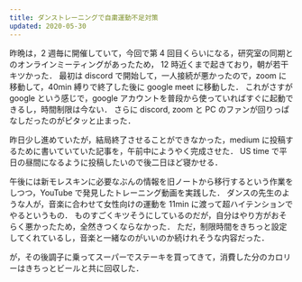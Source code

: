 ```yaml
---
title: ダンストレーニングで自粛運動不足対策
updated: 2020-05-30
---
```


昨晩は，2 週毎に開催していて，今回で第 4 回目くらいになる，研究室の同期とのオンラインミーティングがあったため，
12 時近くまで起きており，朝が若干キツかった．
最初は discord で開始して，一人接続が悪かったので，zoom に移動して，40min 縛りで終了した後に google meet に移動した．
これがさすが google という感じで，google アカウントを普段から使っていればすぐに起動できるし，時間制限は今ない．
さらに discord, zoom と PC のファンが回りっぱなしだったのがピタッと止まった．

昨日少し進めていたが，結局終了させることができなかった，medium に投稿するために書いていていた記事を，午前中にようやく完成させた．
US time で平日の昼間になるように投稿したいので後二日ほど寝かせる．

午後には新モレスキンに必要なぶんの情報を旧ノートから移行するという作業をしつつ，YouTube で発見したトレーニング動画を実践した．
ダンスの先生のような人が，音楽に合わせて女性向けの運動を 11min に渡って超ハイテンションでやるというもの．
ものすごくキツそうにしているのだが，自分はやり方がおそらく悪かったため，全然きつくならなかった．
ただ，制限時間をきちっと設定してくれているし，音楽と一緒なのがいいのか続けれそうな内容だった．

が，その後調子に乗ってスーパーでステーキを買ってきて，消費した分のカロリーはきちっとビールと共に回収した．
